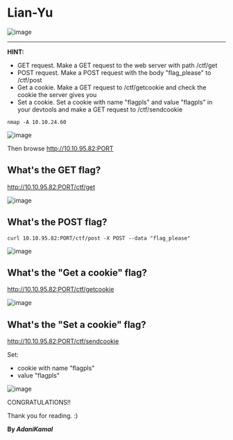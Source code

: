 # Lian-Yu

![image](https://user-images.githubusercontent.com/44063862/95646552-2db7f900-0afc-11eb-869f-1c0ede4524af.png)

------------------------------------------------------------------------------------------------------------------------
**HINT:**

* GET request. Make a GET request to the web server with path /ctf/get
* POST request. Make a POST request with the body "flag_please" to /ctf/post
* Get a cookie. Make a GET request to /ctf/getcookie and check the cookie the server gives you
* Set a cookie. Set a cookie with name "flagpls" and value "flagpls" in your devtools and make a GET request to /ctf/sendcookie

```
nmap -A 10.10.24.60
```

![image](https://user-images.githubusercontent.com/44063862/95646578-6788ff80-0afc-11eb-999f-f95c867a95b5.png)

Then browse http://10.10.95.82:PORT

## What's the GET flag?

http://10.10.95.82:PORT/ctf/get

![image](https://user-images.githubusercontent.com/44063862/95646692-b2efdd80-0afd-11eb-8b2b-86c84cdd16cf.png)

## What's the POST flag?

```
curl 10.10.95.82:PORT/ctf/post -X POST --data "flag_please"
```

![image](https://user-images.githubusercontent.com/44063862/95646758-3ad5e780-0afe-11eb-915d-8db3be316c6a.png)

## What's the "Get a cookie" flag?

http://10.10.95.82:PORT/ctf/getcookie

![image](https://user-images.githubusercontent.com/44063862/95646797-9607da00-0afe-11eb-9246-eacb6cbdc646.png)

## What's the "Set a cookie" flag?

http://10.10.95.82:PORT/ctf/sendcookie

Set:
* cookie with name "flagpls"
* value "flagpls" 

![image](https://user-images.githubusercontent.com/44063862/95646864-22b29800-0aff-11eb-8c2c-48389c86f6f0.png)

CONGRATULATIONS!! 

Thank you for reading. :)

**By _AdaniKamal_**
